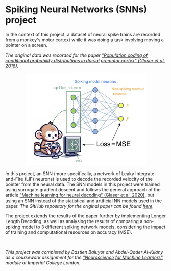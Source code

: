 # Spiking Neural Networks (SNNs) project

In the context of this project, a dataset of neural spike trains are recorded from a monkey's motor cortext while it was doing a task involving moving a pointer on a screen.

_The original data was recorded for the paper ["Population coding of conditional probability distributions in dorsal premotor cortex" (Glaser et al. 2018)](https://www.nature.com/articles/s41467-018-04062-6)._

<p align="center">
    <img src="Cartoon_Refined.jpg"  width=75% height=75%>
</p>

In this project, an SNN (more specifically, a network of Leaky Integrate-and-Fire (LIF) neurons) is used to decode the recorded velocity of the pointer from the neural data. 
The SNN models in this project were trained using surrogate gradient descent and follows the general approach of the article ["Machine learning for neural decoding" (Glaser et al. 2020)](https://www.eneuro.org/content/7/4/ENEURO.0506-19.2020), but using an SNN instead of the statistical and artificial NN models used in the paper. 
_The GitHub repository for the original paper can be found [here](https://github.com/KordingLab/Neural_Decoding)._

The project extends the results of the paper further by implementing Longer Length Decoding, as well as analysing the results of comparing a non-spiking model to 3 different spiking network models, considering the impact of training and computational resources on accuracy (MSE).

&nbsp;
&nbsp;

_This project was completed by Bastien Baluyot and Abdel-Qader Al-Kilany as a coursework assignment for the ["Neuroscience for Machine Learners"](https://neuro4ml.github.io/) module at Imperial College London._
